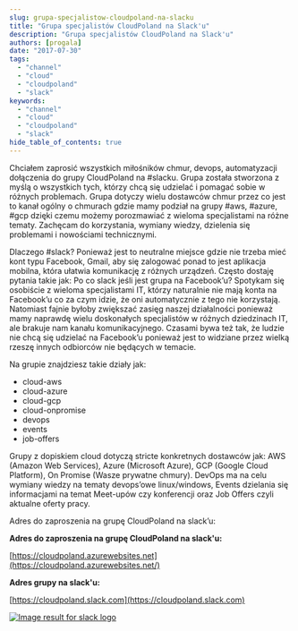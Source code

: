 ```yaml
---
slug: grupa-specjalistow-cloudpoland-na-slacku
title: "Grupa specjalistów CloudPoland na Slack'u"
description: "Grupa specjalistów CloudPoland na Slack'u"
authors: [progala]
date: "2017-07-30"
tags: 
  - "channel"
  - "cloud"
  - "cloudpoland"
  - "slack"
keywords:
  - "channel"
  - "cloud"
  - "cloudpoland"
  - "slack"
hide_table_of_contents: true
---
```


Chciałem zaprosić wszystkich miłośników chmur, devops, automatyzacji dołączenia do grupy CloudPoland na #slacku. Grupa została stworzona z myślą o wszystkich tych, którzy chcą się udzielać i pomagać sobie w różnych problemach. Grupa dotyczy wielu dostawców chmur przez co jest to kanał ogólny o chmurach gdzie mamy podział na grupy #aws, #azure, #gcp dzięki czemu możemy porozmawiać z wieloma specjalistami na różne tematy. Zachęcam do korzystania, wymiany wiedzy, dzielenia się problemami i nowościami technicznymi.

Dlaczego #slack? Ponieważ jest to neutralne miejsce gdzie nie trzeba mieć kont typu Facebook, Gmail, aby się zalogować ponad to jest aplikacja mobilna, która ułatwia komunikację z różnych urządzeń. Często dostaję pytania takie jak: Po co slack jeśli jest grupa na Facebook’u? Spotykam się osobiście z wieloma specjalistami IT, którzy naturalnie nie mają konta na Facebook’u co za czym idzie, że oni automatycznie z tego nie korzystają. Natomiast fajnie byłoby zwiększać zasięg naszej działalności ponieważ mamy naprawdę wielu doskonałych specjalistów w różnych dziedzinach IT, ale brakuje nam kanału komunikacyjnego. Czasami bywa też tak, że ludzie nie chcą się udzielać na Facebook’u ponieważ jest to widziane przez wielką rzeszę innych odbiorców nie będących w temacie.

<!--truncate-->

Na grupie znajdziesz takie działy jak:

* cloud-aws
* cloud-azure
* cloud-gcp
* cloud-onpromise
* devops
* events
* job-offers

Grupy z dopiskiem cloud dotyczą stricte konkretnych dostawców jak: AWS (Amazon Web Services), Azure (Microsoft Azure), GCP (Google Cloud Platform), On Promise (Wasze prywatne chmury). DevOps ma na celu wymiany wiedzy na tematy devops’owe linux/windows, Events dzielania się informacjami na temat Meet-upów czy konferencji oraz Job Offers czyli aktualne oferty pracy.

Adres do zaproszenia na grupę CloudPoland na slack’u:

**Adres do zaproszenia na grupę CloudPoland na slack'u:**

[https://cloudpoland.azurewebsites.net](https://cloudpoland.azurewebsites.net/)

**Adres grupy na slack'u:**

[https://cloudpoland.slack.com](https://cloudpoland.slack.com)

[![Image result for slack logo](https://cdn.worldvectorlogo.com/logos/slack.svg)](https://cloudpoland.azurewebsites.net/)
